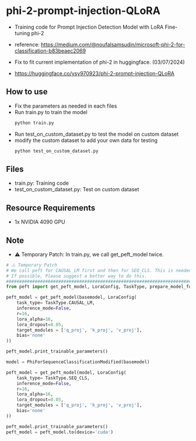 # phi-2-prompt-injection-QLoRA
- Training code for Prompt Injection Detection Model with LoRA Fine-tuning phi-2

- reference: https://medium.com/@noufalsamsudin/microsoft-phi-2-for-classification-b83beaec2069

- Fix to fit current implementation of phi-2 in huggingface. (03/07/2024)

- https://huggingface.co/ysy970923/phi-2-prompt-injection-QLoRA

## How to use
- Fix the parameters as needed in each files
- Run train.py to train the model
    ```python
    python train.py
    ```
- Run test_on_custom_dataset.py to test the model on custom dataset
- modify the custom dataset to add your own data for testing
    ```python
    python test_on_custom_dataset.py
    ```

## Files
- train.py: Training code
- test_on_custom_dataset.py: Test on custom dataset

## Resource Requirements
- 1x NVIDIA 4090 GPU

## Note
- ⚠️ Temporary Patch: In train.py, we call get_peft_model twice.
```python
# ⚠️ Temporary Patch
# We call peft for CAUSAL_LM first and then for SEQ_CLS. This is needed to to train the last scoring layer for PhiForSequenceClassificationModified.
# If possible, Please suggest a better way to do this.
############################################################################################################
from peft import get_peft_model, LoraConfig, TaskType, prepare_model_for_kbit_training

peft_model = get_peft_model(basemodel, LoraConfig(
    task_type= TaskType.CAUSAL_LM,
    inference_mode=False,
    r=16,
    lora_alpha=16,
    lora_dropout=0.05,
    target_modules = ['q_proj', 'k_proj', 'v_proj'],
    bias='none'
))

peft_model.print_trainable_parameters()

model = PhiForSequenceClassificationModified(basemodel)

peft_model = get_peft_model(model, LoraConfig(
    task_type= TaskType.SEQ_CLS,
    inference_mode=False,
    r=16,
    lora_alpha=16,
    lora_dropout=0.05,
    target_modules = ['q_proj', 'k_proj', 'v_proj'],
    bias='none'
))

peft_model.print_trainable_parameters()
peft_model = peft_model.to(device='cuda')
```


